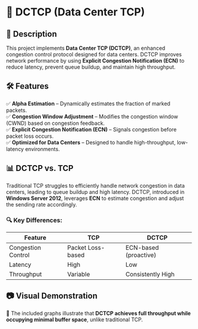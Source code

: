 # 📡 DCTCP (Data Center TCP)  

## 📖 Description  
This project implements **Data Center TCP (DCTCP)**, an enhanced congestion control protocol designed for data centers. DCTCP improves network performance by using **Explicit Congestion Notification (ECN)** to reduce latency, prevent queue buildup, and maintain high throughput.  

## 🛠 Features  
✅ **Alpha Estimation** – Dynamically estimates the fraction of marked packets.  
✅ **Congestion Window Adjustment** – Modifies the congestion window (CWND) based on congestion feedback.  
✅ **Explicit Congestion Notification (ECN)** – Signals congestion before packet loss occurs.  
✅ **Optimized for Data Centers** – Designed to handle high-throughput, low-latency environments.  

## 📊 DCTCP vs. TCP  
Traditional TCP struggles to efficiently handle network congestion in data centers, leading to queue buildup and high latency. DCTCP, introduced in **Windows Server 2012**, leverages **ECN** to estimate congestion and adjust the sending rate accordingly.  

### 🔍 Key Differences:  
| Feature         | TCP       | DCTCP      |  
|---------------|----------|------------|  
| Congestion Control | Packet Loss-based | ECN-based (proactive) |  
| Latency       | High      | Low         |  
| Throughput    | Variable  | Consistently High |  

## 📷 Visual Demonstration  
📌 The included graphs illustrate that **DCTCP achieves full throughput while occupying minimal buffer space**, unlike traditional TCP.  
